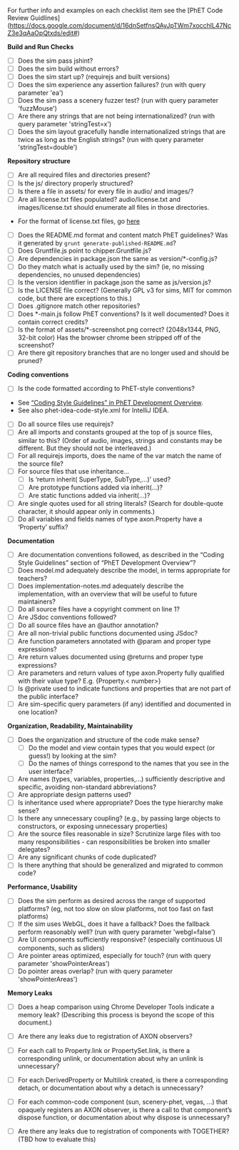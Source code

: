 For further info and examples on each checklist item see the [PhET Code Review Guidlines] (https://docs.google.com/document/d/16dnSetfnsQAyJpTWm7xocchlL47NcZ3e3qAaOpQtxds/edit#)

**Build and Run Checks**

- [ ] Does the sim pass jshint?
- [ ] Does the sim build without errors?
- [ ] Does the sim start up? (requirejs and built versions)
- [ ] Does the sim experience any assertion failures? (run with query parameter 'ea')
- [ ] Does the sim pass a scenery fuzzer test? (run with query parameter 'fuzzMouse')
- [ ] Are there any strings that are not being internationalized? (run with query parameter 'stringTest=x')
- [ ] Does the sim layout gracefully handle internationalized strings that are twice as long as the English strings? (run with query parameter 'stringTest=double') 

**Repository structure**

- [ ] Are all required files and directories present?
- [ ] Is the js/ directory properly structured? 
- [ ] Is there a file in assets/ for every file in audio/ and images/?
- [ ] Are all license.txt files populated? audio/license.txt and images/license.txt should enumerate all files in those directories. 
 - For the format of license.txt files, go [here](https://github.com/phetsims/simula-rasa/blob/master/images/README.txt)
- [ ] Does the README.md format and content match PhET guidelines? Was it generated by `grunt generate-published-README.md`?
- [ ] Does Gruntfile.js point to chipper.Gruntfile.js?
- [ ] Are dependencies in package.json the same as version/*-config.js?  
 - [ ] Do they match what is actually used by the sim? (ie, no missing dependencies, no unused dependencies)
- [ ] Is the version identifier in package.json the same as js/version.js?
- [ ] Is the LICENSE file correct? (Generally GPL v3 for sims, MIT for common code, but there are exceptions to this.)
- [ ] Does .gitignore match other repositories?
- [ ] Does *-main.js follow PhET conventions? Is it well documented? Does it contain correct credits?
- [ ] Is the format of assets/*-screenshot.png correct? (2048x1344, PNG, 32-bit color) Has the browser chrome been stripped off of the screenshot?
- [ ] Are there git repository branches that are no longer used and should be pruned?

**Coding conventions**

- [ ] Is the code formatted according to PhET-style conventions? 
 - See [“Coding Style Guidelines” in PhET Development Overview](https://docs.google.com/document/d/1odXkliRagq0zuf1_NdOtQ2BrkC9hwlISnPi2y-dKdrk/edit#heading=h.1oxr3ptyo50w). 
 -  See also phet-idea-code-style.xml for IntelliJ IDEA.
- [ ] Do all source files use requirejs?
- [ ] Are all imports and constants grouped at the top of js source files, similar to this? (Order of audio, images, strings and constants may be different. But they should not be interleaved.)
- [ ] For all requirejs imports, does the name of the var match the name of the source file?  
- [ ] For source files that use inheritance…
	- [ ] Is ‘return inherit( SuperType, SubType,...)’ used?
	- [ ] Are prototype functions added via inherit(...)?
	- [ ] Are static functions added via inherit(...)?
- [ ] Are single quotes used for all string literals? (Search for double-quote character, it should appear only in comments.)
- [ ] Do all variables and fields names of type axon.Property have a ‘Property’ suffix? 

**Documentation**

- [ ] Are documentation conventions followed, as described in the “Coding Style Guidelines” section of “PhET Development Overview”?
- [ ] Does model.md adequately describe the model, in terms appropriate for teachers?
- [ ] Does implementation-notes.md adequately describe the implementation, with an overview that will be useful to future maintainers?
- [ ] Do all source files have a copyright comment on line 1? 
- [ ] Are JSdoc conventions followed?
- [ ] Do all source files have an @author annotation?
- [ ] Are all non-trivial public functions documented using JSdoc? 
- [ ] Are function parameters annotated with @param and proper type expressions?
- [ ] Are return values documented using @returns and proper type expressions?
- [ ] Are parameters and return values of type axon.Property fully qualified with their value type? E.g. {Property.< number>} 
- [ ] Is @private used to indicate functions and properties that are not part of the public interface?
- [ ] Are sim-specific query parameters (if any) identified and documented in one location?

**Organization, Readability, Maintainability**

- [ ] Does the organization and structure of the code make sense? 
  - [ ] Do the model and view contain types that you would expect (or guess!) by looking at the sim?
  - [ ] Do the names of things correspond to the names that you see in the user interface?
- [ ] Are names (types, variables, properties,...) sufficiently descriptive and specific, avoiding non-standard abbreviations? 
- [ ] Are appropriate design patterns used?
- [ ] Is inheritance used where appropriate? Does the type hierarchy make sense?
- [ ] Is there any unnecessary coupling? (e.g., by passing large objects to constructors, or exposing unnecessary properties)
- [ ] Are the source files reasonable in size? Scrutinize large files with too many responsibilities - can responsibilities be broken into smaller delegates?
- [ ] Are any significant chunks of code duplicated?
- [ ] Is there anything that should be generalized and migrated to common code?

**Performance, Usability**

- [ ] Does the sim perform as desired across the range of supported platforms? (eg, not too slow on slow platforms, not too fast on fast platforms) 
- [ ] If the sim uses WebGL, does it have a fallback? Does the fallback perform reasonably well? (run with query parameter 'webgl=false')
- [ ] Are UI components sufficiently responsive? (especially continuous UI components, such as sliders)
- [ ] Are pointer areas optimized, especially for touch? (run with query parameter 'showPointerAreas')
- [ ] Do pointer areas overlap? (run with query parameter 'showPointerAreas')

**Memory Leaks**

- [ ] Does a heap comparison using Chrome Developer Tools indicate a memory leak? (Describing this process is beyond the scope of this document.)
- [ ] Are there any leaks due to registration of AXON observers? 
- [ ] For each call to Property.link or PropertySet.link, is there a corresponding unlink, or documentation about why an unlink is unnecessary?
- [ ] For each DerivedProperty or Multilink created, is there a corresponding detach, or documentation about why a detach is unnecessary?
- [ ] For each common-code component (sun, scenery-phet, vegas, …) that opaquely registers an AXON observer, is there a call to that component’s dispose function, or documentation about why dispose is unnecessary?
- [ ] Are there any leaks due to registration of components with TOGETHER? (TBD how to evaluate this)

